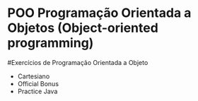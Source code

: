 # POO Programação Orientada a Objetos (Object-oriented programming)

#Exercícios de Programação Orientada a Objeto

* Cartesiano
* Official Bonus
* Practice Java


